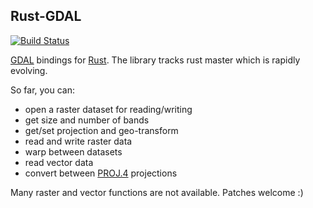 ## Rust-GDAL ##

[![Build Status](https://travis-ci.org/georust/rust-gdal.png?branch=master)](https://travis-ci.org/georust/rust-gdal)

[GDAL](http://gdal.org/) bindings for [Rust](http://www.rust-lang.org/).
The library tracks rust master which is rapidly evolving.

So far, you can:

* open a raster dataset for reading/writing
* get size and number of bands
* get/set projection and geo-transform
* read and write raster data
* warp between datasets
* read vector data
* convert between [PROJ.4](http://trac.osgeo.org/proj/) projections

Many raster and vector functions are not available. Patches welcome :)
